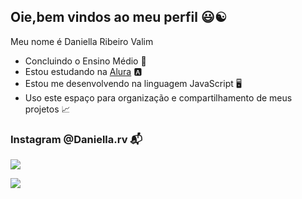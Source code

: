 ## Oie,bem vindos ao meu perfil 😃☯︎

Meu nome é Daniella Ribeiro Valim

- Concluindo o Ensino Médio 🏫
- Estou estudando na [Alura](https://www.alura.com.br) 🅰️
- Estou me desenvolvendo na linguagem JavaScript 🖥️
- Uso este espaço para organização e compartilhamento de meus projetos 📈

### Instagram @Daniella.rv 📬

![](https://i.pinimg.com/736x/76/60/8b/76608be0e55bf6f142bf2ff6bafb465b.jpg)

![](https://media1.tenor.com/m/oXE-MilclX8AAAAd/sherek-brasil.gif)
